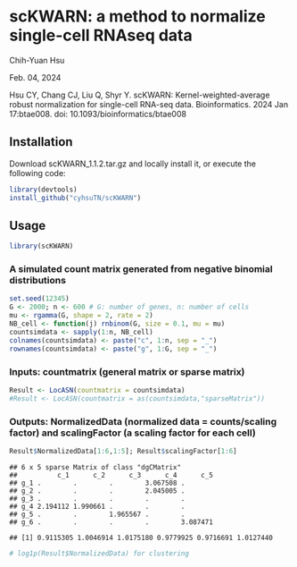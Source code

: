 # scKWARN: a method to normalize single-cell RNAseq data
Chih-Yuan Hsu

Feb. 04, 2024

Hsu CY, Chang CJ, Liu Q, Shyr Y. scKWARN: Kernel-weighted-average robust normalization for single-cell RNA-seq data. Bioinformatics. 2024 Jan 17:btae008. doi: 10.1093/bioinformatics/btae008

## Installation
Download scKWARN_1.1.2.tar.gz and locally install it, or execute the following code:
``` r
library(devtools)
install_github("cyhsuTN/scKWARN")
```

## Usage
``` r
library(scKWARN)
```

### A simulated count matrix generated from negative binomial distributions

``` r
set.seed(12345)
G <- 2000; n <- 600 # G: number of genes, n: number of cells
mu <- rgamma(G, shape = 2, rate = 2)
NB_cell <- function(j) rnbinom(G, size = 0.1, mu = mu)
countsimdata <- sapply(1:n, NB_cell)
colnames(countsimdata) <- paste("c", 1:n, sep = "_")
rownames(countsimdata) <- paste("g", 1:G, sep = "_")
```

### Inputs: countmatrix (general matrix or sparse matrix)

``` r
Result <- LocASN(countmatrix = countsimdata)
#Result <- LocASN(countmatrix = as(countsimdata,"sparseMatrix"))
```

### Outputs: NormalizedData (normalized data = counts/scaling factor) and scalingFactor (a scaling factor for each cell)

``` r
Result$NormalizedData[1:6,1:5]; Result$scalingFactor[1:6]
```

    ## 6 x 5 sparse Matrix of class "dgCMatrix"
    ##          c_1      c_2      c_3      c_4      c_5
    ## g_1 .        .        .        3.067508 .       
    ## g_2 .        .        .        2.045005 .       
    ## g_3 .        .        .        .        .       
    ## g_4 2.194112 1.990661 .        .        .       
    ## g_5 .        .        1.965567 .        .       
    ## g_6 .        .        .        .        3.087471

    ## [1] 0.9115305 1.0046914 1.0175180 0.9779925 0.9716691 1.0127440

``` r
# log1p(Result$NormalizedData) for clustering
```
